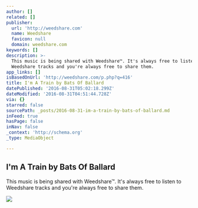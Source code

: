 ```yaml
---
author: []
related: []
publisher:
  url: 'http://weedshare.com'
  name: Weedshare
  favicon: null
  domain: weedshare.com
keywords: []
description: >-
  This music is being shared with Weedshare™. It's always free to listen to
  Weedshare tracks and you're always free to share them.
app_links: []
isBasedOnUrl: 'http://weedshare.com/p.php?q=416'
title: I'm A Train by Bats Of Ballard
datePublished: '2016-08-31T05:02:18.299Z'
dateModified: '2016-08-31T04:51:44.728Z'
via: {}
starred: false
sourcePath: _posts/2016-08-31-im-a-train-by-bats-of-ballard.md
inFeed: true
hasPage: false
inNav: false
_context: 'http://schema.org'
_type: MediaObject

---
```

<article style=""><h1>I'm A Train by Bats Of Ballard</h1><p>This music is being shared with Weedshare™. It's always free to listen to Weedshare tracks and you're always free to share them.</p><img src="http://weedshare.com/uploads/5/cover-imatrain-fallbats.png" /></article>